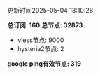 更新时间2025-05-04 13:10:28

**总订阅: 160**
**总节点: 32873**
- vless节点: 9000
- hysteria2节点: 2

**google ping有效节点: 319**
